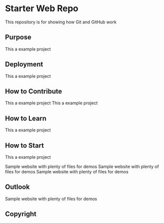 # Starter Web Repo

This repository is for showing how Git and GitHub work

## Purpose
This a example project

## Deployment
This a example project

## How to Contribute
This a example project
This a example project

## How to Learn
This a example project

## How to Start
This a example project


Sample website with plenty of files for demos
Sample website with plenty of files for demos
Sample website with plenty of files for demos

## Outlook
Sample website with plenty of files for demos

## Copyright
